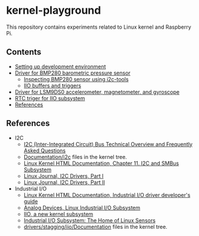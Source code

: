 # kernel-playground #

This repository contains experiments related to Linux kernel and Raspberry Pi.

## Contents ##

* [Setting up development environment](https://github.com/mpod/kernel-playground#setting-up-development-environment)
* [Driver for BMP280 barometric pressure sensor](https://github.com/mpod/kernel-playground/tree/master/bmp280)
    * [Inspecting BMP280 sensor using i2c-tools](https://github.com/mpod/kernel-playground/tree/master/bmp280#inspecting-bmp280-sensor-using-i2c-tools)
    * [IIO buffers and triggers](https://github.com/mpod/kernel-playground/tree/master/bmp280#iio-buffers-and-triggers)
* [Driver for LSM9DS0 accelerometer, magnetometer, and gyroscope](https://github.com/mpod/kernel-playground/tree/master/lsm9ds0)
* [RTC triger for IIO subsystem](https://github.com/mpod/kernel-playground/tree/master/iio-trig-timer)
* [References](https://github.com/mpod/kernel-playground#references)

## References ##

* I2C
    * [I2C (Inter-Integrated Circuit) Bus Technical Overview and Frequently 
      Asked 
Questions](http://www.esacademy.com/en/library/technical-articles-and-documents/miscellaneous/i2c-bus.html)
    * [Documentation/i2c](https://github.com/raspberrypi/linux/tree/rpi-4.1.y/Documentation/i2c) 
      files in the kernel tree.
    * [Linux Kernel HTML Documentation, Chapter 11. I2C and SMBus 
      Subsystem](https://www.kernel.org/doc/htmldocs/device-drivers/i2c.html)
    * [Linux Journal, I2C Drivers, Part 
      I](http://www.linuxjournal.com/article/7136)
    * [Linux Journal, I2C Drivers, Part II](http://www.linuxjournal.com/article/7252)
* Industrial I/O
    * [Linux Kernel HTML Documentation, Industrial I/O driver developer's 
      guide](https://www.kernel.org/doc/htmldocs/iio/index.html)
    * [Analog Devices, Linux Industrial I/O 
      Subsystem](https://wiki.analog.com/software/linux/docs/iio/iio)
    * [IIO, a new kernel 
      subsystem](https://archive.fosdem.org/2012/schedule/event/693/127_iio-a-new-subsystem.pdf) 
    * [Industrial I/O Subsystem: The Home of Linux 
      Sensors](https://www.overleaf.com/articles/industrial-i-slash-o/dmqjqpzswtvb/viewer.pdf)
    * [drivers/stagging/iio/Documentation](https://github.com/raspberrypi/linux/tree/rpi-4.1.y/drivers/staging/iio/Documentation) 
      files in the kernel tree.

